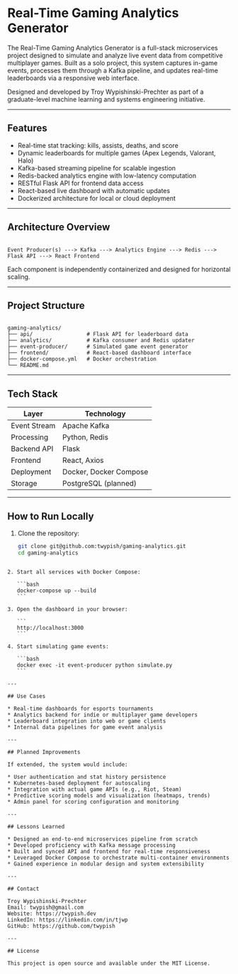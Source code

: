 # Real-Time Gaming Analytics Generator

The Real-Time Gaming Analytics Generator is a full-stack microservices project designed to simulate and analyze live event data from competitive multiplayer games. Built as a solo project, this system captures in-game events, processes them through a Kafka pipeline, and updates real-time leaderboards via a responsive web interface.

Designed and developed by Troy Wypishinski-Prechter as part of a graduate-level machine learning and systems engineering initiative.

---

## Features

- Real-time stat tracking: kills, assists, deaths, and score
- Dynamic leaderboards for multiple games (Apex Legends, Valorant, Halo)
- Kafka-based streaming pipeline for scalable ingestion
- Redis-backed analytics engine with low-latency computation
- RESTful Flask API for frontend data access
- React-based live dashboard with automatic updates
- Dockerized architecture for local or cloud deployment

---

## Architecture Overview

```

Event Producer(s) ---> Kafka ---> Analytics Engine ---> Redis ---> Flask API ---> React Frontend

```

Each component is independently containerized and designed for horizontal scaling.

---

## Project Structure

```

gaming-analytics/
├── api/                 # Flask API for leaderboard data
├── analytics/           # Kafka consumer and Redis updater
├── event-producer/      # Simulated game event generator
├── frontend/            # React-based dashboard interface
├── docker-compose.yml   # Docker orchestration
└── README.md

````

---

## Tech Stack

| Layer         | Technology            |
|--------------|------------------------|
| Event Stream | Apache Kafka           |
| Processing   | Python, Redis          |
| Backend API  | Flask                  |
| Frontend     | React, Axios           |
| Deployment   | Docker, Docker Compose |
| Storage      | PostgreSQL (planned)   |

---

## How to Run Locally

1. Clone the repository:
   ```bash
   git clone git@github.com:twypish/gaming-analytics.git
   cd gaming-analytics
````

2. Start all services with Docker Compose:

   ```bash
   docker-compose up --build
   ```

3. Open the dashboard in your browser:

   ```
   http://localhost:3000
   ```

4. Start simulating game events:

   ```bash
   docker exec -it event-producer python simulate.py
   ```

---

## Use Cases

* Real-time dashboards for esports tournaments
* Analytics backend for indie or multiplayer game developers
* Leaderboard integration into web or game clients
* Internal data pipelines for game event analysis

---

## Planned Improvements

If extended, the system would include:

* User authentication and stat history persistence
* Kubernetes-based deployment for autoscaling
* Integration with actual game APIs (e.g., Riot, Steam)
* Predictive scoring models and visualization (heatmaps, trends)
* Admin panel for scoring configuration and monitoring

---

## Lessons Learned

* Designed an end-to-end microservices pipeline from scratch
* Developed proficiency with Kafka message processing
* Built and synced API and frontend for real-time responsiveness
* Leveraged Docker Compose to orchestrate multi-container environments
* Gained experience in modular design and system extensibility

---

## Contact

Troy Wypishinski-Prechter
Email: twypish@gmail.com
Website: https://twypish.dev
LinkedIn: https://linkedin.com/in/tjwp
GitHub: https://github.com/twypish

---

## License

This project is open source and available under the MIT License.
